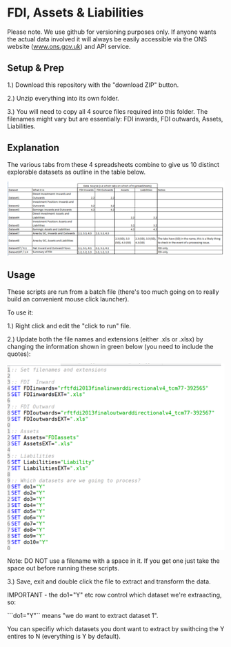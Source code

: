 # FDI, Assets & Liabilities

Please note. We use github for versioning purposes only. If anyone wants the actual data involved it will always be easily accessible via the ONS website (www.ons.gov.uk) and API service.

## Setup & Prep
1.) Download this repository with the "download ZIP" button.

2.) Unzip everything into its own folder.

3.) You will need to copy all 4 source files required into this folder. The filenames might vary but are essentially: FDI inwards, FDI outwards, Assets, Liabilities.

## Explanation

The various tabs from these 4 spreadsheets combine to give us 10 distinct explorable datasets as outline in the table below.

![alt tag](/images/summary.png)

## Usage

These scripts are run from a batch file (there's too much going on to really build an convenient mouse click launcher).

To use it:

1.) Right click and edit the "click to run" file.

2.) Update both the file names and extensions (either .xls or .xlsx) by changing the information shown in green below (you need to include the quotes):

![alt tag](/images/batch_commands.png)

Note: DO NOT use a filename with a space in it. If you get one just take the space out before running these scripts.

3.) Save, exit and double click the file to extract and transform the data.

IMPORTANT - the do1="Y" etc row control which dataset we're extraacting, so:

```do1="Y"`` means "we do want to extract dataset 1".

You can specifiy which datasets you dont want to extract by swithcing the Y entires to N (everything is Y by default).




